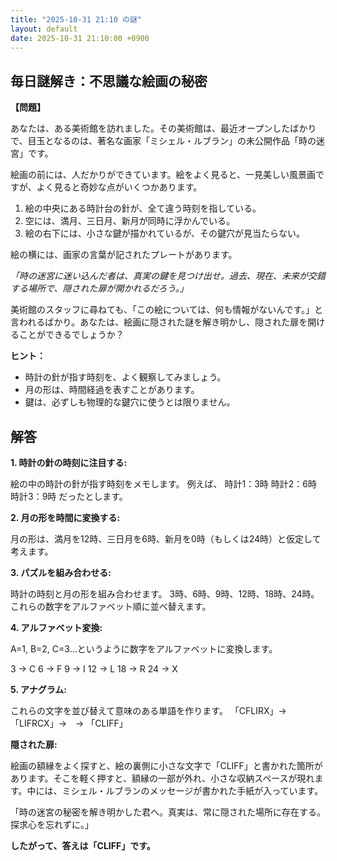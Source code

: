 ```yaml
---
title: "2025-10-31 21:10 の謎"
layout: default
date: 2025-10-31 21:10:00 +0900
---
```

## 毎日謎解き：不思議な絵画の秘密

**【問題】**

あなたは、ある美術館を訪れました。その美術館は、最近オープンしたばかりで、目玉となるのは、著名な画家「ミシェル・ルブラン」の未公開作品「時の迷宮」です。

絵画の前には、人だかりができています。絵をよく見ると、一見美しい風景画ですが、よく見ると奇妙な点がいくつかあります。

1.  絵の中央にある時計台の針が、全て違う時刻を指している。
2.  空には、満月、三日月、新月が同時に浮かんでいる。
3.  絵の右下には、小さな鍵が描かれているが、その鍵穴が見当たらない。

絵の横には、画家の言葉が記されたプレートがあります。

*「時の迷宮に迷い込んだ者は、真実の鍵を見つけ出せ。過去、現在、未来が交錯する場所で、隠された扉が開かれるだろう。」*

美術館のスタッフに尋ねても、「この絵については、何も情報がないんです。」と言われるばかり。あなたは、絵画に隠された謎を解き明かし、隠された扉を開けることができるでしょうか？

**ヒント：**

*   時計の針が指す時刻を、よく観察してみましょう。
*   月の形は、時間経過を表すことがあります。
*   鍵は、必ずしも物理的な鍵穴に使うとは限りません。

## 解答

**1. 時計の針の時刻に注目する:**

絵の中の時計の針が指す時刻をメモします。
例えば、
時計1：3時
時計2：6時
時計3：9時
だったとします。

**2. 月の形を時間に変換する:**

月の形は、満月を12時、三日月を6時、新月を0時（もしくは24時）と仮定して考えます。

**3. パズルを組み合わせる:**

時計の時刻と月の形を組み合わせます。
3時、6時、9時、12時、18時、24時。
これらの数字をアルファベット順に並べ替えます。

**4. アルファベット変換:**

A=1, B=2, C=3...というように数字をアルファベットに変換します。

3 → C
6 → F
9 → I
12 → L
18 → R
24 → X

**5. アナグラム:**

これらの文字を並び替えて意味のある単語を作ります。
「CFLIRX」→ 「LIFRCX」→　→ 「CLIFF」

**隠された扉:**

絵画の額縁をよく探すと、絵の裏側に小さな文字で「CLIFF」と書かれた箇所があります。そこを軽く押すと、額縁の一部が外れ、小さな収納スペースが現れます。中には、ミシェル・ルブランのメッセージが書かれた手紙が入っています。

「時の迷宮の秘密を解き明かした君へ。真実は、常に隠された場所に存在する。探求心を忘れずに。」

**したがって、答えは「CLIFF」です。**
